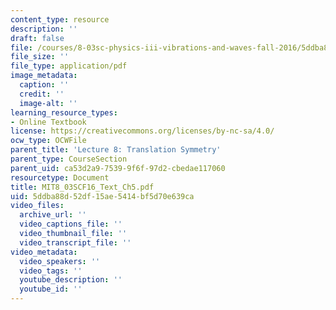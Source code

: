 ```yaml
---
content_type: resource
description: ''
draft: false
file: /courses/8-03sc-physics-iii-vibrations-and-waves-fall-2016/5ddba88d52df15ae5414bf5d70e639ca_MIT8_03SCF16_Text_Ch5.pdf
file_size: ''
file_type: application/pdf
image_metadata:
  caption: ''
  credit: ''
  image-alt: ''
learning_resource_types:
- Online Textbook
license: https://creativecommons.org/licenses/by-nc-sa/4.0/
ocw_type: OCWFile
parent_title: 'Lecture 8: Translation Symmetry'
parent_type: CourseSection
parent_uid: ca53d2a9-7539-9f6f-97d2-cbedae117060
resourcetype: Document
title: MIT8_03SCF16_Text_Ch5.pdf
uid: 5ddba88d-52df-15ae-5414-bf5d70e639ca
video_files:
  archive_url: ''
  video_captions_file: ''
  video_thumbnail_file: ''
  video_transcript_file: ''
video_metadata:
  video_speakers: ''
  video_tags: ''
  youtube_description: ''
  youtube_id: ''
---
```

